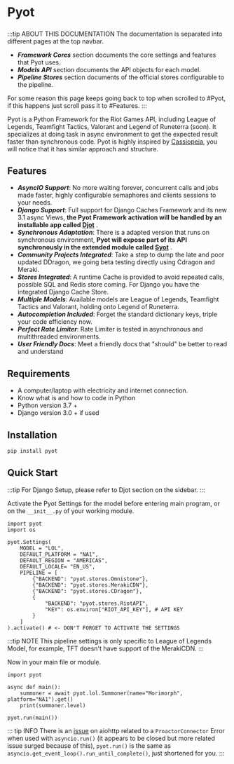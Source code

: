 # Pyot
##### <Badge text="Beta Testing" vertical="middle"/> [<Badge text="MIT Licensed" type="warning" vertical="middle"/>](https://github.com/paaksing/pyot/blob/master/LICENSE)

:::tip ABOUT THIS DOCUMENTATION
The documentation is separated into different pages at the top navbar.
- **_Framework Cores_** section documents the core settings and features that Pyot uses.
- **_Models API_** section documents the API objects for each model.
- **_Pipeline Stores_** section documents of the official stores configurable to the pipeline.

For some reason this page keeps going back to top when scrolled to #Pyot, if this happens just scroll pass it to #Features.
:::

Pyot is a Python Framework for the Riot Games API, including League of Legends, Teamfight Tactics, Valorant and Legend of Runeterra (soon). It specializes at doing task in async environment to get the expected result faster than synchronous code. Pyot is highly inspired by [Cassiopeia](https://github.com/meraki-analytics/cassiopeia), you will notice that it has similar approach and structure.

## Features

- **_AsyncIO Support_**: No more waiting forever, concurrent calls and jobs made faster, highly configurable semaphores and clients sessions to your needs.
- **_Django Support_**: Full support for Django Caches Framework and its new 3.1 async Views, **the Pyot Framework activation will be handled by an installable app called [Djot](djot.html)** <Badge text="installed by default" vertical="middle"/>.
- **_Synchronous Adaptation_**: There is a adapted version that runs on synchronous environment, **Pyot will expose part of its API synchronously in the extended module called [Syot](syot.html)** <Badge text="installed by default" vertical="middle"/>.
- **_Community Projects Integrated_**: Take a step to dump the late and poor updated DDragon, we going beta testing directly using Cdragon and Meraki.
- **_Stores Integrated_**: A runtime Cache is provided to avoid repeated calls, possible SQL and Redis store coming. For Django you have the integrated Django Cache Store.
- **_Multiple Models_**: Available models are League of Legends, Teamfight Tactics and Valorant, holding onto Legend of Runeterra.
- **_Autocompletion Included_**: Forget the standard dictionary keys, triple your code efficiency now.
- **_Perfect Rate Limiter_**: Rate Limiter is tested in asynchronous and multithreaded environments.
- **_User Friendly Docs_**: Meet a friendly docs that "should" be better to read and understand

## Requirements

- A computer/laptop with electricity and internet connection.
- Know what is and how to code in Python
- Python version 3.7 +
- Django version 3.0 + if used

## Installation

```python
pip install pyot
```

## Quick Start

:::tip
For Django Setup, please refer to Djot section on the sidebar.
:::

Activate the Pyot Settings for the model before entering main program, or on the `__init__.py` of your working module.

```python{15,18}
import pyot
import os

pyot.Settings(
    MODEL = "LOL",
    DEFAULT_PLATFORM = "NA1",
    DEFAULT_REGION = "AMERICAS",
    DEFAULT_LOCALE= "EN_US",
    PIPELINE = [
        {"BACKEND": "pyot.stores.Omnistone"},
        {"BACKEND": "pyot.stores.MerakiCDN"},
        {"BACKEND": "pyot.stores.CDragon"},
        {
            "BACKEND": "pyot.stores.RiotAPI",
            "KEY": os.environ["RIOT_API_KEY"], # API KEY
        }
    ]
).activate() # <- DON'T FORGET TO ACTIVATE THE SETTINGS
```
:::tip NOTE
This pipeline settings is only specific to League of Legends Model, for example, TFT doesn't have support of the MerakiCDN.
:::

Now in your main file or module.

```python{4}
import pyot

async def main():
    summoner = await pyot.lol.Summoner(name="Morimorph", platform="NA1").get()
    print(summoner.level)

pyot.run(main())
```
::: tip INFO
There is an [issue](https://github.com/aio-libs/aiohttp/issues/4324) on aiohttp related to a `ProactorConnector` Error when used with `asyncio.run()` (it appears to be closed but more related issue surged because of this), `pyot.run()` is the same as `asyncio.get_event_loop().run_until_complete()`, just shortened for you.
:::
